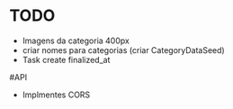 TODO
========================

- Imagens da categoria 400px
- criar nomes para categorias  (criar CategoryDataSeed)
- Task create finalized_at


#API
- Implmentes CORS
